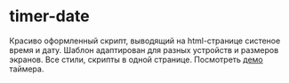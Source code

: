 # timer-date
Красиво оформленный скрипт, выводящий на html-странице систеное время и дату. Шаблон адаптирован для разных устройств и 
размеров экранов. Все стили, скрипты в одной странице. Посмотреть 
<a href="http://upbyte.net/demo/timer/timer.htm" target="_blank" title="Системный таймер" class="acronymlink">демо</a> таймера.
